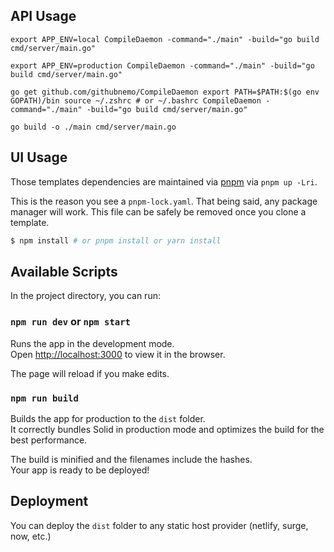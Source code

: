 ## API Usage

`export APP_ENV=local
CompileDaemon -command="./main" -build="go build cmd/server/main.go"
`

`export APP_ENV=production
CompileDaemon -command="./main" -build="go build cmd/server/main.go"
`

`go get github.com/githubnemo/CompileDaemon
export PATH=$PATH:$(go env GOPATH)/bin
source ~/.zshrc # or ~/.bashrc
CompileDaemon -command="./main" -build="go build cmd/server/main.go"`

`go build -o ./main cmd/server/main.go`

## UI Usage

Those templates dependencies are maintained via [pnpm](https://pnpm.io) via `pnpm up -Lri`.

This is the reason you see a `pnpm-lock.yaml`. That being said, any package manager will work. This file can be safely be removed once you clone a template.

```bash
$ npm install # or pnpm install or yarn install
```

## Available Scripts

In the project directory, you can run:

### `npm run dev` or `npm start`

Runs the app in the development mode.<br>
Open [http://localhost:3000](http://localhost:3000) to view it in the browser.

The page will reload if you make edits.<br>

### `npm run build`

Builds the app for production to the `dist` folder.<br>
It correctly bundles Solid in production mode and optimizes the build for the best performance.

The build is minified and the filenames include the hashes.<br>
Your app is ready to be deployed!

## Deployment

You can deploy the `dist` folder to any static host provider (netlify, surge, now, etc.)
